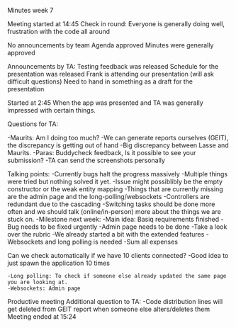 Minutes week 7	

Meeting started at 14:45
Check in round:
Everyone is generally doing well, frustration with the code all around

No announcements by team
Agenda approved
Minutes were generally approved 

Announcements by TA:
Testing feedback was released
Schedule for the presentation was released
	Frank is attending our presentation (will ask difficult questions)
Need to hand in something as a draft for the presentation

Started at 2:45
When the app was presented and TA was generally impressed with certain things.

Questions for TA:


-Maurits: Am I doing too much?
	-We can generate reports ourselves (GEIT), the discrepancy is getting out of hand
	-Big discrepancy between Lasse and Maurits.
-Paras: Buddycheck feedback, Is it possible to see your submission?
	-TA can send the screenshots personally

Talking points:
-Currently bugs halt the progress massively
	-Multiple things were tried but nothing solved it yet.
	-Issue might possiblibly be the empty constructor or the weak entity mapping
-Things that are currently missing are the admin page and the long-polling/websockets
-Controllers are redundant due to the cascading 
-Switching tasks should be done more often and we should talk (online/in-person) more about the things we are stuck on.
-Milestone next week:
	-Main idea: Basiq requirements finished
		-Bug needs to be fixed urgently
		-Admin page needs to be done
		-Take a look over the rubric
	-We already started a bit with the extended features
	-Websockets and long polling is needed
	-Sum all expenses 

Can we check automatically if we have 10 clients connected?
	-Good idea to just spawn the application 10 times

	-Long polling: To check if someone else already updated the same page you are looking at.
	-Websockets: Admin page 

Productive meeting
Additional question to TA:
	-Code distribution lines will get deleted from GEIT report when someone else alters/deletes them
Meeting ended at 15:24
